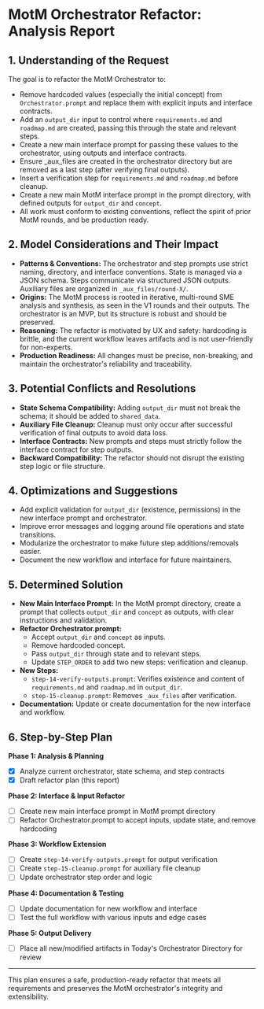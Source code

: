 # MotM Orchestrator Refactor: Analysis Report

## 1. Understanding of the Request

The goal is to refactor the MotM Orchestrator to:
- Remove hardcoded values (especially the initial concept) from `Orchestrator.prompt` and replace them with explicit inputs and interface contracts.
- Add an `output_dir` input to control where `requirements.md` and `roadmap.md` are created, passing this through the state and relevant steps.
- Create a new main interface prompt for passing these values to the orchestrator, using outputs and interface contracts.
- Ensure _aux_files are created in the orchestrator directory but are removed as a last step (after verifying final outputs).
- Insert a verification step for `requirements.md` and `roadmap.md` before cleanup.
- Create a new main MotM interface prompt in the prompt directory, with defined outputs for `output_dir` and `concept`.
- All work must conform to existing conventions, reflect the spirit of prior MotM rounds, and be production ready.

## 2. Model Considerations and Their Impact

- **Patterns & Conventions:** The orchestrator and step prompts use strict naming, directory, and interface conventions. State is managed via a JSON schema. Steps communicate via structured JSON outputs. Auxiliary files are organized in `_aux_files/round-X/`.
- **Origins:** The MotM process is rooted in iterative, multi-round SME analysis and synthesis, as seen in the V1 rounds and their outputs. The orchestrator is an MVP, but its structure is robust and should be preserved.
- **Reasoning:** The refactor is motivated by UX and safety: hardcoding is brittle, and the current workflow leaves artifacts and is not user-friendly for non-experts.
- **Production Readiness:** All changes must be precise, non-breaking, and maintain the orchestrator's reliability and traceability.

## 3. Potential Conflicts and Resolutions

- **State Schema Compatibility:** Adding `output_dir` must not break the schema; it should be added to `shared_data`.
- **Auxiliary File Cleanup:** Cleanup must only occur after successful verification of final outputs to avoid data loss.
- **Interface Contracts:** New prompts and steps must strictly follow the interface contract for step outputs.
- **Backward Compatibility:** The refactor should not disrupt the existing step logic or file structure.

## 4. Optimizations and Suggestions

- Add explicit validation for `output_dir` (existence, permissions) in the new interface prompt and orchestrator.
- Improve error messages and logging around file operations and state transitions.
- Modularize the orchestrator to make future step additions/removals easier.
- Document the new workflow and interface for future maintainers.

## 5. Determined Solution

- **New Main Interface Prompt:** In the MotM prompt directory, create a prompt that collects `output_dir` and `concept` as outputs, with clear instructions and validation.
- **Refactor Orchestrator.prompt:**
  - Accept `output_dir` and `concept` as inputs.
  - Remove hardcoded concept.
  - Pass `output_dir` through state and to relevant steps.
  - Update `STEP_ORDER` to add two new steps: verification and cleanup.
- **New Steps:**
  - `step-14-verify-outputs.prompt`: Verifies existence and content of `requirements.md` and `roadmap.md` in `output_dir`.
  - `step-15-cleanup.prompt`: Removes `_aux_files` after verification.
- **Documentation:** Update or create documentation for the new interface and workflow.

## 6. Step-by-Step Plan

**Phase 1: Analysis & Planning**
- [x] Analyze current orchestrator, state schema, and step contracts
- [x] Draft refactor plan (this report)

**Phase 2: Interface & Input Refactor**
- [ ] Create new main interface prompt in MotM prompt directory
- [ ] Refactor Orchestrator.prompt to accept inputs, update state, and remove hardcoding

**Phase 3: Workflow Extension**
- [ ] Create `step-14-verify-outputs.prompt` for output verification
- [ ] Create `step-15-cleanup.prompt` for auxiliary file cleanup
- [ ] Update orchestrator step order and logic

**Phase 4: Documentation & Testing**
- [ ] Update documentation for new workflow and interface
- [ ] Test the full workflow with various inputs and edge cases

**Phase 5: Output Delivery**
- [ ] Place all new/modified artifacts in Today's Orchestrator Directory for review

---

This plan ensures a safe, production-ready refactor that meets all requirements and preserves the MotM orchestrator's integrity and extensibility. 